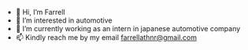 - 👋 Hi, I’m Farrell
- 👀 I’m interested in automotive
- 🌱 I’m currently working as an intern in japanese automotive company
- 📫 Kindly reach me by my email farrellathnr@gmail.com

<!---
farrellathnr/farrellathnr is a ✨ special ✨ repository because its `README.md` (this file) appears on your GitHub profile.
You can click the Preview link to take a look at your changes.
--->
